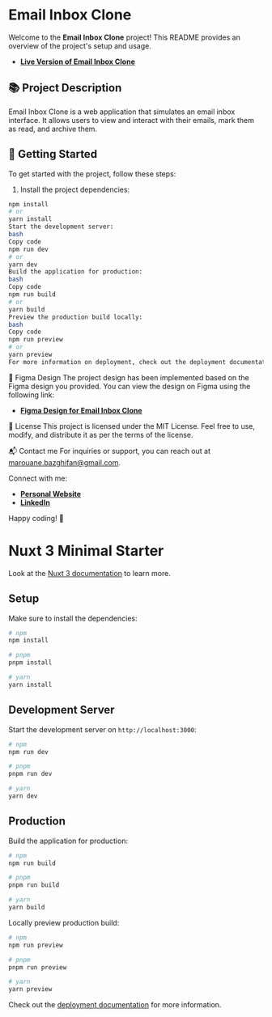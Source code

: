 # Email Inbox Clone

Welcome to the **Email Inbox Clone** project! This README provides an overview of the project's setup and usage.

- [**Live Version of Email Inbox Clone**](https://marwanbz.github.io/email-inbox-clone/)

## 📚 Project Description

Email Inbox Clone is a web application that simulates an email inbox interface. It allows users to view and interact with their emails, mark them as read, and archive them.

## 🚀 Getting Started

To get started with the project, follow these steps:

1. Install the project dependencies:

```bash
npm install
# or
yarn install
Start the development server:
bash
Copy code
npm run dev
# or
yarn dev
Build the application for production:
bash
Copy code
npm run build
# or
yarn build
Preview the production build locally:
bash
Copy code
npm run preview
# or
yarn preview
For more information on deployment, check out the deployment documentation.
```

🎨 Figma Design
The project design has been implemented based on the Figma design you provided. You can view the design on Figma using the following link:

- [**Figma Design for Email Inbox Clone**](https://www.figma.com/proto/ROqMuLDQ6Ur6jL5zkfhTqX/Vue-Test?type=design&node-id=2-1660&t=9M6Axyunkng76svf-6)

🔑 License
This project is licensed under the MIT License. Feel free to use, modify, and distribute it as per the terms of the license.

📬 Contact me
For inquiries or support, you can reach out at marouane.bazghifan@gmail.com.

Connect with me:

- [**Personal Website**](https://marwanbaz.netlify.app/)
- [**LinkedIn**](https://www.linkedin.com/in/marwanbz/)

Happy coding! 🚀

# Nuxt 3 Minimal Starter

Look at the [Nuxt 3 documentation](https://nuxt.com/docs/getting-started/introduction) to learn more.

## Setup

Make sure to install the dependencies:

```bash
# npm
npm install

# pnpm
pnpm install

# yarn
yarn install
```

## Development Server

Start the development server on `http://localhost:3000`:

```bash
# npm
npm run dev

# pnpm
pnpm run dev

# yarn
yarn dev
```

## Production

Build the application for production:

```bash
# npm
npm run build

# pnpm
pnpm run build

# yarn
yarn build
```

Locally preview production build:

```bash
# npm
npm run preview

# pnpm
pnpm run preview

# yarn
yarn preview
```

Check out the [deployment documentation](https://nuxt.com/docs/getting-started/deployment) for more information.
